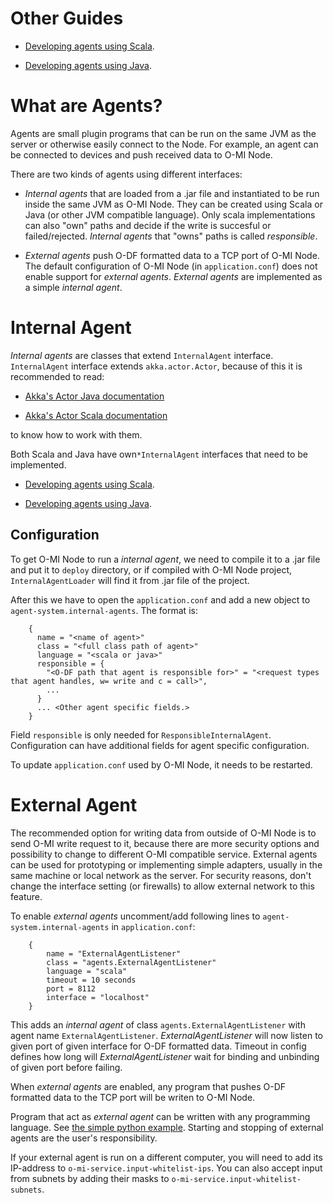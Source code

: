 Other Guides
============

* [Developing agents using Scala](https://github.com/AaltoAsia/O-MI/blob/development/docs/ScalaAgentDeveloperGuide.md).

* [Developing agents using Java](https://github.com/AaltoAsia/O-MI/blob/development/docs/JavaAgentDeveloperGuide.md).

What are Agents?
================

Agents are small plugin programs that can be run on the same JVM as the server 
or otherwise easily connect to the Node. For example, an agent can be 
connected to devices and push received data to O-MI Node. 

There are two kinds of agents using different interfaces: 

- *Internal agents* that are loaded from a .jar file and instantiated to be run 
inside the same JVM as O-MI Node. They can be created using Scala or Java (or 
other JVM compatible language). Only scala implementations can also "own" paths 
and decide if the write is succesful or failed/rejected. *Internal agents* that 
"owns" paths is called *responsible*.

- *External agents* push O-DF formatted data to a TCP port of O-MI Node. The 
default configuration of O-MI Node (in `application.conf`) does not enable 
support for *external agents*. *External agents* are implemented as a simple 
*internal agent*.


Internal Agent 
================

*Internal agents* are classes that extend `InternalAgent` interface. 
`InternalAgent` interface extends `akka.actor.Actor`, because of this it is
recommended to read:

* [Akka's Actor Java documentation](http://doc.akka.io/docs/akka/2.4/java/untyped-actors.html)

* [Akka's Actor Scala documentation](http://doc.akka.io/docs/akka/2.4/scala/actors.html)

to know how to work with them.

Both Scala and Java have own`*InternalAgent` interfaces that need to be implemented.

* [Developing agents using Scala](https://github.com/AaltoAsia/O-MI/blob/development/docs/ScalaAgentDeveloperGuide.md).

* [Developing agents using Java](https://github.com/AaltoAsia/O-MI/blob/development/docs/JavaAgentDeveloperGuide.md).

Configuration
------

To get O-MI Node to run a  *internal agent*, we need to compile it to a .jar
file and put it to `deploy` directory, or if compiled with O-MI Node project, 
`InternalAgentLoader` will find it from .jar file of the project.

After this we have to open the `application.conf` and add a new object to
`agent-system.internal-agents`. The format is: 

```
    {
      name = "<name of agent>"
      class = "<full class path of agent>"
      language = "<scala or java>"
      responsible = {
        "<O-DF path that agent is responsible for>" = "<request types that agent handles, w= write and c = call>",
        ...
      }
      ... <Other agent specific fields.>
    }
```

Field `responsible` is only needed for `ResponsibleInternalAgent`.
Configuration can have additional fields for agent specific configuration.

To update `application.conf` used by O-MI Node, it needs to be restarted. 

External Agent
==============

The recommended option for writing data from outside of O-MI Node is to
send O-MI write request to it, because there are more security options and 
possibility to change to different O-MI compatible service. External agents 
can be used for prototyping or implementing simple adapters, usually in the 
same machine or local network as the server. For security reasons, don't 
change the interface setting (or firewalls) to allow external network to 
this feature.

To enable *external agents* uncomment/add following lines to 
`agent-system.internal-agents` in `application.conf`: 

```
    {
        name = "ExternalAgentListener" 
        class = "agents.ExternalAgentListener"
        language = "scala"
        timeout = 10 seconds
        port = 8112
        interface = "localhost"
    }
```

This adds an *internal agent* of class `agents.ExternalAgentListener` with agent name 
`ExternalAgentListener`. *ExternalAgentListener* will now listen to 
given port of given interface for O-DF formatted data. Timeout in config 
defines how long will *ExternalAgentListener* wait for binding and unbinding of
given port before failing.

When *external agents* are enabled, any program that pushes O-DF formatted data to the TCP
port will be writen to O-MI Node.  

Program that act as *external agent* can be written with any programming language. See
[the simple python example](https://github.com/AaltoAsia/O-MI/blob/master/tools/agentExample.py).
Starting and stopping of external agents are the user's responsibility.

If your external agent is run on a different computer, you will need to add its IP-address to
`o-mi-service.input-whitelist-ips`. You can also accept input from subnets by adding their 
masks to `o-mi-service.input-whitelist-subnets`.


